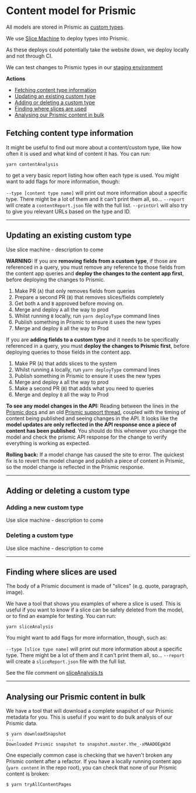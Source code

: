 # Content model for Prismic

All models are stored in Prismic as [custom types][custom-types].

We use [Slice Machine](https://prismic.io/slice-machine) to deploy types into Prismic.

As these deploys could potentially take the website down, we deploy locally and not through CI.

We can test changes to Prismic types in our [staging environment](https://prismic.io/docs/environments)

**Actions**

- [Fetching content type information](#fetching-content-type-information)
- [Updating an existing custom type](#updating-an-existing-custom-type)
- [Adding or deleting a custom type](#adding-or-deleting-a-custom-type)
- [Finding where slices are used](#finding-where-slices-are-used)
- [Analysing our Prismic content in bulk](#analysing-our-prismic-content-in-bulk)

## Fetching content type information

It might be useful to find out more about a content/custom type, like how often it is used and what kind of content it has. You can run:

`yarn contentAnalysis`

to get a very basic report listing how often each type is used. You might want to add flags for more information, though:

`--type [content type name]` will print out more information about a specific type. There might be a lot of them and it can't print them all, so...
`--report` will create a `contentReport.json` file with the full list.
`--printUrl` will also try to give you relevant URLs based on the type and ID.

---

## Updating an existing custom type

Use slice machine - description to come

**WARNING:**
If you are **removing fields from a custom type**, if those are referenced in a query, you must remove any reference to those fields from the content app queries and **deploy the changes to the content app first**, before deploying the changes to Prismic.

1. Make PR (`A`) that only removes fields from queries
2. Prepare a second PR (`B`) that removes slices/fields completely
3. Get both `A` and `B` approved before moving on.
4. Merge and deploy `A` all the way to prod
5. Whilst running `B` locally, run `yarn deployType` command lines
6. Publish something in Prismic to ensure it uses the new types
7. Merge and deploy `B` all the way to Prod

If you are **adding fields to a custom type** and it needs to be specifically referenced in a query, you must **deploy the changes to Prismic first**, before deploying queries to those fields in the content app.

1. Make PR (`A`) that adds slices to the system
2. Whilst running `A` locally, run `yarn deployType` command lines
3. Publish something in Prismic to ensure it uses the new types
4. Merge and deploy `A` all the way to prod
5. Make a second PR (`B`) that adds what you need to queries
6. Merge and deploy `B` all the way to Prod

[custom-types]: https://prismic.io/docs/core-concepts/custom-types
[custom-types-api]: https://prismic.io/docs/technologies/custom-types-api

**To see any model changes in the API:**
Reading between the lines in the [Prismic docs](https://prismic.io/docs/core-concepts/content-modeling-with-json#recover-lost-data) and an old [Prismic support thread](https://community.prismic.io/t/deleted-field-in-custom-type-still-shows-up-in-api-response/3459/6), coupled with the timing of content being published and seeing changes in the API. It looks like the **model updates are only reflected in the API response once a piece of content has been published**. You should do this whenever you change the model and check the prismic API response for the change to verify everything is working as expected.

**Rolling back:**
If a model change has caused the site to error. The quickest fix is to revert the model change and publish a piece of content in Prismic, so the model change is reflected in the Prismic response.

---

## Adding or deleting a custom type

### Adding a new custom type

Use slice machine - description to come

### Deleting a custom type

Use slice machine - description to come

---

## Finding where slices are used

The body of a Prismic document is made of "slices" (e.g. quote, paragraph, image).

We have a tool that shows you examples of where a slice is used.
This is useful if you want to know if a slice can be safely deleted from the model, or to find an example for testing.
You can run:

`yarn sliceAnalysis`

You might want to add flags for more information, though, such as:

`--type [slice type name]` will print out more information about a specific type. There might be a lot of them and it can't print them all, so...
`--report` will create a `sliceReport.json` file with the full list.

See the file comment on [sliceAnalysis.ts](./sliceAnalysis.ts)

---

## Analysing our Prismic content in bulk

We have a tool that will download a complete snapshot of our Prismic metadata for you.
This is useful if you want to do bulk analysis of our Prismic data.

```console
$ yarn downloadSnapshot
...
Downloaded Prismic snapshot to snapshot.master.Yhe_-xMAADOEgW3d
```

One especially common case is checking that we haven't broken any Prismic content after a refactor.
If you have a locally running content app (`yarn content` in the repo root), you can check that none of our Prismic content is broken:

```console
$ yarn tryAllContentPages
```
